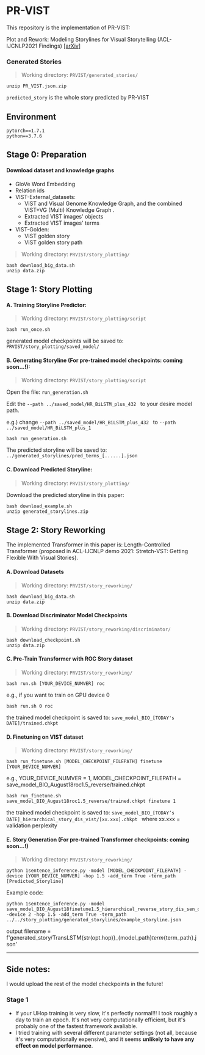 # PR-VIST
This repository is the implementation of PR-VIST:

Plot and Rework: Modeling Storylines for Visual Storytelling (ACL-IJCNLP2021 Findings) [[arXiv]](https://arxiv.org/abs/2105.06950)

### Generated Stories
> Working directory: `PRVIST/generated_stories/`
```bash=
unzip PR_VIST.json.zip
```
`predicted_story` is the whole story predicted by PR-VIST

## Environment
```
pytorch==1.7.1
python==3.7.6
```

## Stage 0: Preparation
#### Download dataset and knowledge graphs
* GloVe Word Embedding
* Relation ids
* VIST-External_datasets: 
  * VIST and Visual Genome Knowledge Graph, and the combined VIST+VG (Multi) Knowledge Graph .
  * Extracted VIST images' objects
  * Extracted VIST images' terms
* VIST-Golden:
  * VIST golden story
  * VIST golden story path

> Working directory: `PRVIST/story_plotting/`
```bash=
bash download_big_data.sh
unzip data.zip
```
## Stage 1: Story Plotting
#### A. Training Storyline Predictor: 
> Working directory: `PRVIST/story_plotting/script`
```bash=
bash run_once.sh
```
generated model checkpoints will be saved to: `PRVIST/story_plotting/saved_model/`



#### B. Generating Storyline (For pre-trained model checkpoints: coming soon...!):
> Working directory: `PRVIST/story_plotting/script`

Open the file: `run_generation.sh`

Edit the `--path ../saved_model/HR_BiLSTM_plus_432 ` to your desire model path. 

e.g.) change `--path ../saved_model/HR_BiLSTM_plus_432 ` to `--path  ../saved_model/HR_BiLSTM_plus_1`

```bash=
bash run_generation.sh
```

The predicted storyline will be saved to: `../generated_storylines/pred_terms_[......].json`

#### C. Download Predicted Storyline:
> Working directory: `PRVIST/story_plotting/`

Download the predicted storyline in this paper:

```bash=
bash download_example.sh
unzip generated_storylines.zip
```
## Stage 2: Story Reworking
 The implemented Transformer in this paper is: 
 Length-Controlled Transformer (proposed in  ACL-IJCNLP demo 2021: Stretch-VST: Getting Flexible With Visual Stories). 
 
 #### A. Download Datasets
> Working directory: `PRVIST/story_reworking/`
```bash=
bash download_big_data.sh
unzip data.zip
```
 #### B. Download Discriminator Model Checkpoints
> Working directory: `PRVIST/story_reworking/discriminator/`
```bash=
bash download_checkpoint.sh
unzip data.zip
```

 #### C. Pre-Train Transformer with ROC Story dataset 
> Working directory: `PRVIST/story_reworking/`

```bash=
bash run.sh [YOUR_DEVICE_NUMVER] roc
```
e.g., 
if you want to train on GPU device 0
```bash=
bash run.sh 0 roc
```

the trained model checkpoint is saved to: `save_model_BIO_[TODAY's DATE]/trained.chkpt`

#### D. Finetuning on VIST dataset
> Working directory: `PRVIST/story_reworking/`

```bash=
bash run_finetune.sh [MODEL_CHECKPOINT_FILEPATH] finetune [YOUR_DEVICE_NUMVER]
```
e.g., 
YOUR_DEVICE_NUMVER = 1, 
MODEL_CHECKPOINT_FILEPATH = save_model_BIO_August18roc1.5_reverse/trained.chkpt

```bash=
bash run_finetune.sh save_model_BIO_August18roc1.5_reverse/trained.chkpt finetune 1
```

the trained model checkpoint is saved to: `save_model_BIO_[TODAY’s DATE]_hierarchical_story_dis_vist/[xx.xxx].chkpt
`
where xx.xxx = validation perplexity

#### E. Story Generation (For pre-trained Transformer checkpoints: coming soon...!)
> Working directory: `PRVIST/story_reworking/`

```bash=
python 1sentence_inference.py -model [MODEL_CHECKPOINT_FILEPATH] -device [YOUR_DEVICE_NUMVER] -hop 1.5 -add_term True -term_path [Predicted_Storyline]
```

Example code:
```bash=
python 1sentence_inference.py -model save_model_BIO_August18finetune1.5_hierarchical_reverse_story_dis_sen_dis_pretrain_vist/trained_ppl_61.621.chkpt -device 2 -hop 1.5 -add_term True -term_path ../../story_plotting/generated_storylines/example_storyline.json
```

output filename = f'generated_story/TransLSTM{str(opt.hop)}_{model_path}_term_{term_path}.json'

---
## Side notes:
I would upload the rest of the model checkpoints in the future!

### Stage 1
* If your UHop training is very slow, it's perfectly normal!!! I took roughly a day to train an epoch. It's not very computationally efficient, but it's probably one of the fastest framework avaliable.
* I tried training with several different parameter settings (not all, because it's very computationally expensive), and it seems **unlikely to have any effect on model performance**.

